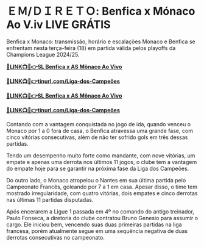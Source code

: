 # ＥＭ/ＤＩＲＥＴＯ: Benfica x Mónaco Ao V.iv LIVE GRÁTIS

Benfica x Monaco: transmissão, horário e escalações Monaco e Benfica se enfrentam nesta terça-feira (18) em partida válida pelos playoffs da Champions League 2024/25.

**[🔴LINK📺📱👉SL Benfica x AS Mônaco Ao Vivo](https://tinyurl.com/4dwhr6d4)**

**[🔴LINK📺📱👉tinurl.com/Liga-dos-Campeões](https://tinyurl.com/4dwhr6d4)**

**[🔴LINK📺📱👉SL Benfica x AS Mônaco Ao Vivo](https://tinyurl.com/4dwhr6d4)**

**[🔴LINK📺📱👉tinurl.com/Liga-dos-Campeões](https://tinyurl.com/4dwhr6d4)**

Contando com a vantagem conquistada no jogo de ida, quando venceu o Monaco por 1 a 0 fora de casa, o Benfica atravessa uma grande fase, com cinco vitórias consecutivas, além de não ter sofrido gols em três dessas partidas.

Tendo um desempenho muito forte como mandante, com nove vitórias, um empate e apenas uma derrota nos últimos 11 jogos, o clube tem a vantagem do empate hoje para se garantir na próxima fase da Liga dos Campeões.

Do outro lado, o Monaco atropelou o Nantes em sua última partida pelo Campeonato Francês, goleando por 7 a 1 em casa. Apesar disso, o time tem mostrado irregularidade, com quatro vitórias, dois empates e cinco derrotas nas últimas 11 partidas disputadas.

Após encerarem a Ligue 1 passada em 4º no comando do antigo treinador, Paulo Fonseca, a diretoria do clube contratou Bruno Genesio para assumir o cargo. Ele iniciou bem, vencendo suas duas primeiras partidas na liga francesa, porém atualmente segue em uma sequência negativa de duas derrotas consecutivas no campeonato.
